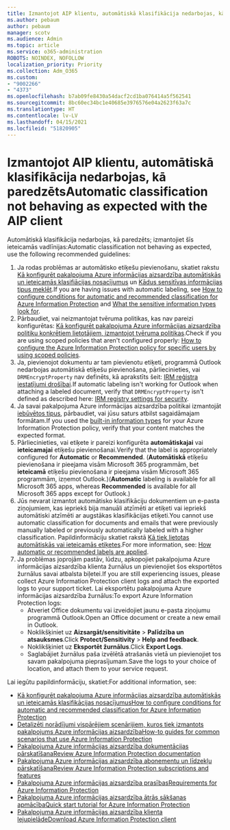 ```yaml
---
title: Izmantojot AIP klientu, automātiskā klasifikācija nedarbojas, kā paredzēts
ms.author: pebaum
author: pebaum
manager: scotv
ms.audience: Admin
ms.topic: article
ms.service: o365-administration
ROBOTS: NOINDEX, NOFOLLOW
localization_priority: Priority
ms.collection: Adm_O365
ms.custom:
- "9002266"
- "4373"
ms.openlocfilehash: b7ab09fe8430a54dacf2cd1ba076414a5f562541
ms.sourcegitcommit: 8bc60ec34bc1e40685e3976576e04a2623f63a7c
ms.translationtype: HT
ms.contentlocale: lv-LV
ms.lasthandoff: 04/15/2021
ms.locfileid: "51820905"
---
```

# <a name="automatic-classification-not-behaving-as-expected-with-the-aip-client"></a><span data-ttu-id="07e1f-102">Izmantojot AIP klientu, automātiskā klasifikācija nedarbojas, kā paredzēts</span><span class="sxs-lookup"><span data-stu-id="07e1f-102">Automatic classification not behaving as expected with the AIP client</span></span>

<span data-ttu-id="07e1f-103">Automātiskā klasifikācija nedarbojas, kā paredzēts; izmantojiet šīs ieteicamās vadlīnijas:</span><span class="sxs-lookup"><span data-stu-id="07e1f-103">Automatic classification not behaving as expected, use the following recommended guidelines:</span></span>

1. <span data-ttu-id="07e1f-104">Ja rodas problēmas ar automātisko etiķešu pievienošanu, skatiet rakstu [Kā konfigurēt pakalpojuma Azure informācijas aizsardzība automātiskās un ieteicamās klasifiācijas nosacījumus](https://docs.microsoft.com/azure/information-protection/configure-policy-classification) un [Kādus sensitīvas informācijas tipus meklēt](https://docs.microsoft.com/microsoft-365/compliance/sensitive-information-type-entity-definitions).</span><span class="sxs-lookup"><span data-stu-id="07e1f-104">If you are having issues with automatic labeling, see [How to configure conditions for automatic and recommended classification for Azure Information Protection](https://docs.microsoft.com/azure/information-protection/configure-policy-classification) and [What the sensitive information types look for](https://docs.microsoft.com/microsoft-365/compliance/sensitive-information-type-entity-definitions).</span></span>
2. <span data-ttu-id="07e1f-105">Pārbaudiet, vai neizmantojat tvēruma politikas, kas nav pareizi konfigurētas: [Kā konfigurēt pakalpojuma Azure informācijas aizsardzība politiku konkrētiem lietotājiem, izmantojot tvēruma politikas](https://docs.microsoft.com/azure/information-protection/configure-policy-scope).</span><span class="sxs-lookup"><span data-stu-id="07e1f-105">Check if you are using scoped policies that aren't configured properly: [How to configure the Azure Information Protection policy for specific users by using scoped policies](https://docs.microsoft.com/azure/information-protection/configure-policy-scope).</span></span>
3. <span data-ttu-id="07e1f-106">Ja, pievienojot dokumentu ar tam pievienotu etiķeti, programmā Outlook nedarbojas automātiskā etiķešu pievienošana, pārliecinieties, vai `DRMEncryptProperty` nav definēts, kā aprakstīts šeit: [IRM reģistra iestatījumi drošībai](https://docs.microsoft.com/deployoffice/security/protect-sensitive-messages-and-documents-by-using-irm-in-office#office-2016-irm-registry-key-options).</span><span class="sxs-lookup"><span data-stu-id="07e1f-106">If automatic labeling isn't working for Outlook when attaching a labeled document, verify that `DRMEncryptProperty` isn't defined as described here: [IRM registry settings for security](https://docs.microsoft.com/deployoffice/security/protect-sensitive-messages-and-documents-by-using-irm-in-office#office-2016-irm-registry-key-options).</span></span>
4. <span data-ttu-id="07e1f-107">Ja savai pakalpojuma Azure informācijas aizsardzība politikai izmantojāt [iebūvētos tipus](https://support.office.com/article/What-the-sensitive-information-types-look-for-fd505979-76be-4d9f-b459-abef3fc9e86b), pārbaudiet, vai jūsu saturs atbilst sagaidāmajam formātam.</span><span class="sxs-lookup"><span data-stu-id="07e1f-107">If you used the [built-in information types](https://support.office.com/article/What-the-sensitive-information-types-look-for-fd505979-76be-4d9f-b459-abef3fc9e86b) for your Azure Information Protection policy, verify that your content matches the expected format.</span></span>
5. <span data-ttu-id="07e1f-108">Pārliecinieties, vai etiķete ir pareizi konfigurēta **automātiskajai** vai **ieteicamajai** etiķešu pievienošanai.</span><span class="sxs-lookup"><span data-stu-id="07e1f-108">Verify that the label is appropriately configured for **Automatic** or **Recommended**.</span></span> <span data-ttu-id="07e1f-109">(**Automātiskā** etiķešu pievienošana ir pieejama visām Microsoft 365 programmām, bet **ieteicamā** etiķešu pievienošana ir pieejama visām Microsoft 365 programmām, izņemot Outlook.)</span><span class="sxs-lookup"><span data-stu-id="07e1f-109">(**Automatic** labeling is available for all Microsoft 365 apps, whereas **Recommended** is available for all Microsoft 365 apps except for Outlook.)</span></span>
6. <span data-ttu-id="07e1f-110">Jūs nevarat izmantot automātisko klasifikāciju dokumentiem un e-pasta ziņojumiem, kas iepriekš bija manuāli atzīmēti ar etiķeti vai iepriekš automātiski atzīmēti ar augstākas klasifikācijas etiķeti.</span><span class="sxs-lookup"><span data-stu-id="07e1f-110">You cannot use automatic classification for documents and emails that were previously manually labeled or previously automatically labeled with a higher classification.</span></span>  <span data-ttu-id="07e1f-111">Papildinformāciju skatiet rakstā [Kā tiek lietotas automātiskās vai ieteicamās etiķetes](https://docs.microsoft.com/azure/information-protection/configure-policy-classification#how-automatic-or-recommended-labels-are-applied).</span><span class="sxs-lookup"><span data-stu-id="07e1f-111">For more information, see: [How automatic or recommended labels are applied](https://docs.microsoft.com/azure/information-protection/configure-policy-classification#how-automatic-or-recommended-labels-are-applied).</span></span>
7. <span data-ttu-id="07e1f-112">Ja problēmas joprojām pastāv, lūdzu, apkopojiet pakalpojuma Azure informācijas aizsardzība klienta žurnālus un pievienojiet šos eksportētos žurnālus savai atbalsta biļetei.</span><span class="sxs-lookup"><span data-stu-id="07e1f-112">If you are still experiencing issues, please collect Azure Information Protection client logs and attach the exported logs to your support ticket.</span></span> <span data-ttu-id="07e1f-113">Lai eksportētu pakalpojuma Azure informācijas aizsardzība žurnālus:</span><span class="sxs-lookup"><span data-stu-id="07e1f-113">To export Azure Information Protection logs:</span></span>
    - <span data-ttu-id="07e1f-114">Atveriet Office dokumentu vai izveidojiet jaunu e-pasta ziņojumu programmā Outlook.</span><span class="sxs-lookup"><span data-stu-id="07e1f-114">Open an Office document or create a new email in Outlook.</span></span>
    - <span data-ttu-id="07e1f-115">Noklikšķiniet uz **Aizsargāt/sensitivitāte** > **Palīdzība un atsauksmes**.</span><span class="sxs-lookup"><span data-stu-id="07e1f-115">Click **Protect/Sensitivity** > **Help and feedback**.</span></span>
    - <span data-ttu-id="07e1f-116">Noklikšķiniet uz **Eksportēt žurnālus**.</span><span class="sxs-lookup"><span data-stu-id="07e1f-116">Click **Export Logs**.</span></span>
    - <span data-ttu-id="07e1f-117">Saglabājiet žurnālus paša izvēlētā atrašanās vietā un pievienojiet tos savam pakalpojuma pieprasījumam.</span><span class="sxs-lookup"><span data-stu-id="07e1f-117">Save the logs to your choice of location, and attach them to your service request.</span></span>

<span data-ttu-id="07e1f-118">Lai iegūtu papildinformāciju, skatiet:</span><span class="sxs-lookup"><span data-stu-id="07e1f-118">For additional information, see:</span></span>

- [<span data-ttu-id="07e1f-119">Kā konfigurēt pakalpojuma Azure informācijas aizsardzība automātiskās un ieteicamās klasifikācijas nosacījumus</span><span class="sxs-lookup"><span data-stu-id="07e1f-119">How to configure conditions for automatic and recommended classification for Azure Information Protection</span></span>](https://docs.microsoft.com/azure/information-protection/configure-policy-classification)
- [<span data-ttu-id="07e1f-120">Detalizēti norādījumi vispārējiem scenārijiem, kuros tiek izmantots pakalpojums Azure informācijas aizsardzība</span><span class="sxs-lookup"><span data-stu-id="07e1f-120">How-to guides for common scenarios that use Azure Information Protection</span></span>](https://docs.microsoft.com/azure/information-protection/how-to-guides)
- [<span data-ttu-id="07e1f-121">Pakalpojuma Azure informācijas aizsardzība dokumentācijas pārskatīšana</span><span class="sxs-lookup"><span data-stu-id="07e1f-121">Review Azure Information Protection documentation</span></span>](https://docs.microsoft.com/azure/information-protection/what-is-information-protection)
- [<span data-ttu-id="07e1f-122">Pakalpojuma Azure informācijas aizsardzība abonementu un līdzekļu pārskatīšana</span><span class="sxs-lookup"><span data-stu-id="07e1f-122">Review Azure Information Protection subscriptions and features</span></span>](https://azure.microsoft.com/pricing/details/information-protection)
- [<span data-ttu-id="07e1f-123">Pakalpojuma Azure informācijas aizsardzība prasības</span><span class="sxs-lookup"><span data-stu-id="07e1f-123">Requirements for Azure Information Protection</span></span>](https://docs.microsoft.com/azure/information-protection/get-started/requirements)
- [<span data-ttu-id="07e1f-124">Pakalpojuma Azure informācijas aizsardzība ātrās sākšanas apmācība</span><span class="sxs-lookup"><span data-stu-id="07e1f-124">Quick start tutorial for Azure Information Protection</span></span>](https://docs.microsoft.com/azure/information-protection/get-started/infoprotect-quick-start-tutorial)
- [<span data-ttu-id="07e1f-125">Pakalpojuma Azure informācijas aizsardzība klienta lejupielāde</span><span class="sxs-lookup"><span data-stu-id="07e1f-125">Download Azure Information Protection client</span></span>](https://www.microsoft.com/download/details.aspx?id=53018)
